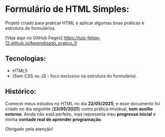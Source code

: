 # Formulário de HTML Simples:

Projeto criado para praticar HTML e aplicar algumas boas práticas e estrutura de formulários.

[Veja aqui no GitHub Pages]
https://luiz-felipe-12.github.io/Aprendizado_pratico_1/

## Tecnologias:
- HTML5
- (Sem CSS ou JS - foco exclusivo na estrutura do formulário).

 ## Histórico:
 Comecei meus estudos no HTML no dia **22/05/2025**, e esse documento foi criado no dia seguinte (**23/05/2025**) como prática inividual, **sem auxílio externo**. 
 Ainda não está perfeito, mas representa meu **progresso inicial** e minha **vontade real de aprender programação**.
 
 Obrigado pela atenção!
